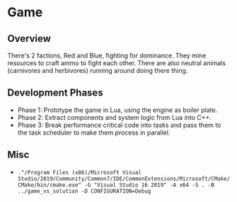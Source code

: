 # Game
## Overview
There's 2 factions, Red and Blue, fighting for dominance. They mine resources to craft ammo to fight each other. There are also neutral animals (carnivores and herbivores) running around doing there thing.

## Development Phases
- Phase 1: Prototype the game in Lua, using the engine as boiler plate.
- Phase 2: Extract components and system logic from Lua into C++.
- Phase 3: Break performance critical code into tasks and pass them to the task scheduler to make them process in parallel.

## Misc
- `."/Program Files (x86)/Microsoft Visual Studio/2019/Community/Common7/IDE/CommonExtensions/Microsoft/CMake/CMake/bin/cmake.exe" -G "Visual Studio 16 2019" -A x64 -S . -B ../game_vs_solution -D CONFIGURATION=Debug`
